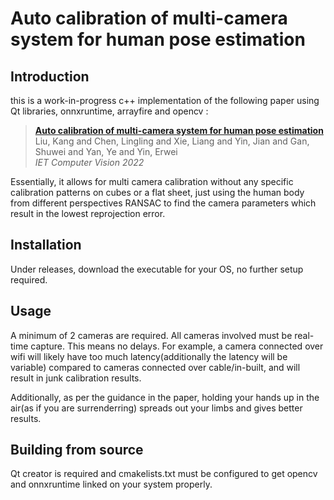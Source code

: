 # Auto calibration of multi-camera system for human pose estimation

## Introduction
this is a work-in-progress c++ implementation of the following paper using Qt libraries, onnxruntime, arrayfire and opencv :

> [**Auto calibration of multi-camera system for human pose estimation**](https://ietresearch.onlinelibrary.wiley.com/doi/abs/10.1049/cvi2.12130)  
> Liu, Kang and Chen, Lingling and Xie, Liang and Yin, Jian and Gan, Shuwei and Yan, Ye and Yin, Erwei <br>
> *IET Computer Vision 2022*

Essentially, it allows for multi camera calibration without any specific calibration patterns on cubes or a flat sheet, just using the human body from different perspectives RANSAC to find the camera parameters which result in the lowest reprojection error.

## Installation
Under releases, download the executable for your OS, no further setup required.

## Usage
A minimum of 2 cameras are required. All cameras involved must be real-time capture. This means no delays. For example, a camera connected over wifi will likely have too much latency(additionally the latency will be variable) compared to cameras connected over cable/in-built, and will result in junk calibration results.

Additionally, as per the guidance in the paper, holding your hands up in the air(as if you are surrenderring) spreads out your limbs and gives better results.

## Building from source
Qt creator is required and cmakelists.txt must be configured to get opencv and onnxruntime linked on your system properly.
